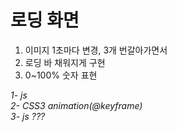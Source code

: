 # 로딩 화면
1. 이미지 1초마다 변경, 3개 번갈아가면서   
2. 로딩 바 채워지게 구현   
3. 0~100% 숫자 표현   

*1- js   
2- CSS3 animation(@keyframe)   
3- js ???*
